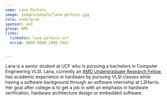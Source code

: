 ```yaml
---
name: Lana Perkins
image: images/people/lana-perkins.jpg
role: undergrad
sponsor: amd
group: AMD
links:
  linkedin: lana-perkins-ucf
  orcid: 0009-0008-1498-7682


---
```


Lana is a senior student at UCF who is pursuing a bachelors in Computer Engineering VLSI. Lana, currently an [AMD Undergraduate Research Fellow](https://www.ece.ucf.edu/new-amd-partnership-provides-undergraduate-research-fellowship-to-ece-students/), has academic experience in hardware by pursuing VLSI
classes while having a software background through an software internship at L3Harris. Her goal after college is to get a job in with an emphasis
in hardware verification, hardware architecture design or embedded software.
